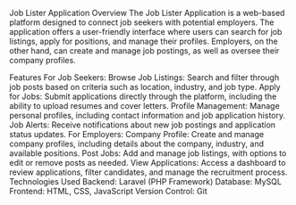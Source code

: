 Job Lister Application
Overview
The Job Lister Application is a web-based platform designed to connect job seekers with potential employers. The application offers a user-friendly interface where users can search for job listings, apply for positions, and manage their profiles. Employers, on the other hand, can create and manage job postings, as well as oversee their company profiles.

Features
For Job Seekers:
Browse Job Listings: Search and filter through job posts based on criteria such as location, industry, and job type.
Apply for Jobs: Submit applications directly through the platform, including the ability to upload resumes and cover letters.
Profile Management: Manage personal profiles, including contact information and job application history.
Job Alerts: Receive notifications about new job postings and application status updates.
For Employers:
Company Profile: Create and manage company profiles, including details about the company, industry, and available positions.
Post Jobs: Add and manage job listings, with options to edit or remove posts as needed.
View Applications: Access a dashboard to review applications, filter candidates, and manage the recruitment process.
Technologies Used
Backend: Laravel (PHP Framework)
Database: MySQL
Frontend: HTML, CSS, JavaScript
Version Control: Git
